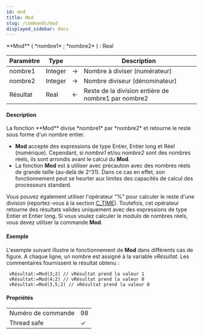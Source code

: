 ```yaml
---
id: mod
title: Mod
slug: /commands/mod
displayed_sidebar: docs
---
```


<!--REF #_command_.Mod.Syntax-->**Mod** ( *nombre1* ; *nombre2* ) : Real<!-- END REF-->
<!--REF #_command_.Mod.Params-->
| Paramètre | Type |  | Description |
| --- | --- | --- | --- |
| nombre1 | Integer | &#8594;  | Nombre à diviser (numérateur) |
| nombre2 | Integer | &#8594;  | Nombre diviseur (dénominateur) |
| Résultat | Real | &#8592; | Reste de la division entière de nombre1 par nombre2 |

<!-- END REF-->

#### Description 

<!--REF #_command_.Mod.Summary-->La fonction **Mod** divise *nombre1* par *nombre2* et retourne le reste sous forme d'un nombre entier.<!-- END REF-->
* **Mod** accepte des expressions de type Entier, Entier long et Réel (numérique). Cependant, si *nombre1* et/ou *nombre2* sont des nombres réels, ils sont arrondis avant le calcul du **Mod**.
* La fonction **Mod** est à utiliser avec précaution avec des nombres réels de grande taille (au-delà de 2^31). Dans ce cas en effet, son fonctionnement peut se heurter aux limites des capacités de calcul des processeurs standard.

Vous pouvez également utiliser l'opérateur "%" pour calculer le reste d'une division (reportez-vous à la section [C\_TIME](c-time.md)). Toutefois, cet opérateur retourne des résultats valides uniquement avec des expressions de type Entier et Entier long. Si vous voulez calculer le modulo de nombres réels, vous devez utiliser la commande **Mod**. 

#### Exemple 

L'exemple suivant illustre le fonctionnement de **Mod** dans différents cas de figure. A chaque ligne, un nombre est assigné à la variable *vRésultat*. Les commentaires fournissent le résultat obtenu :

```4d
 vRésultat:=Mod(3;2) // vRésultat prend la valeur 1
 vRésultat:=Mod(4;2) // vRésultat prend la valeur 0
 vRésultat:=Mod(3,5;2) // vRésultat prend la valeur 0
```


#### Propriétés

|  |  |
| --- | --- |
| Numéro de commande | 98 |
| Thread safe | &check; |


